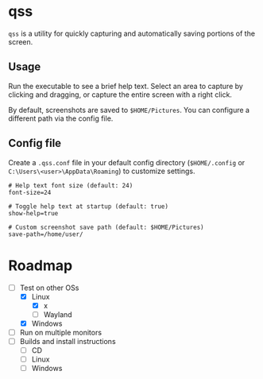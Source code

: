 # qss

`qss` is a utility for quickly capturing and automatically saving portions of the screen.

## Usage

Run the executable to see a brief help text. Select an area to capture by clicking and dragging, or capture the entire screen with a right click.

By default, screenshots are saved to `$HOME/Pictures`. You can configure a different path via the config file.

## Config file

Create a `.qss.conf` file in your default config directory (`$HOME/.config` or `C:\Users\<user>\AppData\Roaming`) to customize settings.

```
# Help text font size (default: 24)
font-size=24

# Toggle help text at startup (default: true)
show-help=true

# Custom screenshot save path (default: $HOME/Pictures)
save-path=/home/user/
```

# Roadmap

- [ ] Test on other OSs
  - [x] Linux
    - [x] x
    - [ ] Wayland
  - [x] Windows
- [ ] Run on multiple monitors
- [ ] Builds and install instructions
  - [ ] CD
  - [ ] Linux
  - [ ] Windows
